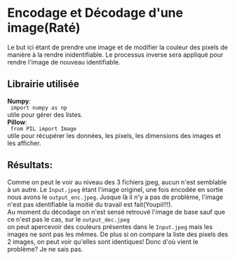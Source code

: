 # Encodage et Décodage d'une image(Raté)  
    
  Le but ici étant de prendre une image et de modifier la couleur des pixels de manière
  à la rendre inidentifiable. Le processus inverse sera appliqué pour rendre l'image
  de nouveau identifiable.

  ## Librairie utilisée  
  **Numpy**:  
  `  import numpy as np  `  
  utile pour gérer des listes.  
  **Pillow**:  
  `  from PIL import Image  `  
    utile pour récupérer les données, les pixels, les dimensions des images et les afficher.  
     
  ## Résultats:  
      
  Comme on peut le voir au niveau des 3 fichiers jpeg, aucun n'est semblable à un autre.
  Le `Input.jpeg` ètant l'image originel, une fois encodée en sortie nous avons le `output_enc.jpeg`.
  Jusque là il n'y a pas de problème, l'image n'est pas identifiable la moitié du travail est fait(Youpii!!!).  
  Au moment du décodage on n'est sensé retrouvé l'image de base sauf que ce n'est pas le cas, sur le `output_dec.jpeg`  
  on peut apercevoir des couleurs présentes dans le `Input.jpeg` mais les images ne sont pas les mêmes.
  De plus si on compare la liste des pixels des 2 images, on peut voir qu'elles sont identiques!
  Donc d'où vient le problème? Je ne sais pas.

